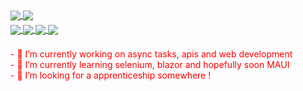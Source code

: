 <!-- Some Stats Display -->
<div style="margin-bottom: 5px;">
  <a href="#top-langs">
    <img align="center" src="https://github-readme-stats.vercel.app/api/top-langs/?username=KeanTech&hide=SCSS,Javascript,Dockerfile&theme=onedark&show_icons=true&langs_count=10" />
  </a>
  <a href="#readme-stats">
    <img align="center" src="https://github-readme-stats.vercel.app/api?username=KeanTech&theme=onedark&show_icons=true?count_private=true" />
  </a>
</div>

<!-- Repo Stats Display -->
<div style="margin-bottom: 5px;">
  <a href="https://github.com/KeanTech/DynamicDataDisplay">
    <img align="center" src="https://github-readme-stats.vercel.app/api/pin/?username=KeanTech&repo=DynamicDataDisplay&theme=onedark&show_owner=false&langs_count=10" />
  </a>
  
  <a href="https://github.com/KeanTech/ProjektDB">
    <img align="center" src="https://github-readme-stats.vercel.app/api/pin/?username=KeanTech&repo=ProjektDB&theme=onedark&show_owner=false" />
  </a>
  
  <a href="https://github.com/iZeQure/JobAgent">
    <img align="center" src="https://github-readme-stats.vercel.app/api/pin/?username=iZeQure&repo=JobAgent&theme=onedark&show_owner=false" />
  </a>
  
  <a href="https://github.com/KeanTech/ConsumerSimulator">
    <img align="center" src="https://github-readme-stats.vercel.app/api/pin/?username=KeanTech&repo=ConsumerSimulator&theme=onedark&show_owner=false" />
  </a>
  
</div>
<div style="margin-bottom: 5px; color:red;">
  <br/>                         
- 🔭 I’m currently working on async tasks, apis and web development
  <br/>
- 🌱 I’m currently learning selenium, blazor and hopefully soon MAUI 
  <br/>
- 🤔 I’m looking for a apprenticeship somewhere !
  </p>
</div>

